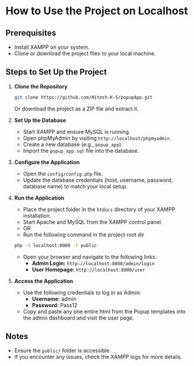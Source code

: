 # How to Use the Project on Localhost

## Prerequisites
- Install XAMPP on your system.
- Clone or download the project files to your local machine.

## Steps to Set Up the Project

1. **Clone the Repository**
   ```bash
   git clone https://github.com/Hitesh-K-S/popupApp.git
   ```
   Or download the project as a ZIP file and extract it.

2. **Set Up the Database**
   - Start XAMPP and ensure MySQL is running.
   - Open phpMyAdmin by visiting `http://localhost/phpmyadmin`.
   - Create a new database (e.g., `popup_app`).
   - Import the `popup_app.sql` file into the database.

3. **Configure the Application**
   - Open the `config/config.php` file.
   - Update the database credentials (host, username, password, database name) to match your local setup.

4. **Run the Application**
   - Place the project folder in the `htdocs` directory of your XAMPP installation.
   - Start Apache and MySQL from the XAMPP control panel.
   - OR
   - Run the following command in the project root dir
   ```bash
   php -S localhost:8000 -t public
   ```
   - Open your browser and navigate to the following links:
     - **Admin Login:** `http://localhost:8000/admin/login`
     - **User Homepage:** `http://localhost:8000/user`

5. **Access the Application**
   - Use the following credentials to log in as Admin:
     - **Username:** admin
     - **Password:** Pass12
   - Copy and paste any one entire html from the Popup templates into the admin dashboard and visit the user page.
   

## Notes
- Ensure the `public/` folder is accessible.
- If you encounter any issues, check the XAMPP logs for more details.
